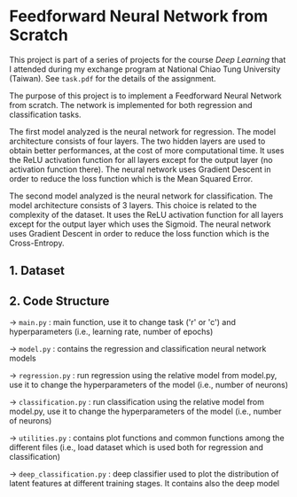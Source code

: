# Feedforward Neural Network from Scratch

This project is part of a series of projects for the course _Deep Learning_ that I attended during my exchange program at National Chiao Tung University (Taiwan). See `task.pdf` for the details of the assignment.

The purpose of this project is to implement a Feedforward Neural Network from scratch. The network is implemented for both regression and classification tasks.

The first model analyzed is the neural network for regression. The model architecture consists of four layers. The two hidden layers are used to obtain better performances, at the cost of more computational time. It uses the ReLU activation function for all layers except for the output layer (no activation function there). The neural network uses Gradient Descent in order to reduce the loss function which is the Mean Squared Error.

The second model analyzed is the neural network for classification. The model architecture consists of 3 layers. This choice is related to the complexity of the dataset. It uses the ReLU activation function for all layers except for the output layer which uses the Sigmoid. The neural network uses Gradient Descent in order to reduce the loss function which is the Cross-Entropy.

## 1. Dataset

## 2. Code Structure

-> `main.py` : main function, use it to change task ('r' or 'c') and hyperparameters (i.e., learning rate, number of epochs)

-> `model.py` : contains the regression and classification neural network models

-> `regression.py` : run regression using the relative model from model.py, use it to change the hyperparameters of the model (i.e., number of neurons)

-> `classification.py` : run classification using the relative model from model.py, use it to change the hyperparameters of the model (i.e., number of neurons)

-> `utilities.py` : contains plot functions and common functions among the different files (i.e., load dataset which is used both for regression and classification)

-> `deep_classification.py` : deep classifier used to plot the distribution of latent features at different training stages. It contains also the deep model

